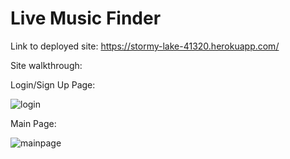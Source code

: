 # Live Music Finder

Link to deployed site: https://stormy-lake-41320.herokuapp.com/

Site walkthrough:

Login/Sign Up Page:

![login](https://user-images.githubusercontent.com/37599851/48036133-350e4500-e124-11e8-8fcc-67d3dfbab376.jpg)

Main Page: 

![mainpage](https://user-images.githubusercontent.com/37599851/48036154-52431380-e124-11e8-89ba-35e0dfef5053.jpg)



